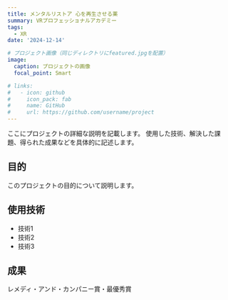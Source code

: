 ```yaml
---
title: メンタルリストア 心を再生させる薬
summary: VRプロフェッショナルアカデミー
tags:
  - XR
date: '2024-12-14'

# プロジェクト画像（同じディレクトリにfeatured.jpgを配置）
image:
  caption: プロジェクトの画像
  focal_point: Smart

# links:
#   - icon: github
#     icon_pack: fab
#     name: GitHub
#     url: https://github.com/username/project
---
```


ここにプロジェクトの詳細な説明を記載します。
使用した技術、解決した課題、得られた成果などを具体的に記述します。

## 目的

このプロジェクトの目的について説明します。

## 使用技術

- 技術1
- 技術2
- 技術3

## 成果
レメディ・アンド・カンパニー賞・最優秀賞